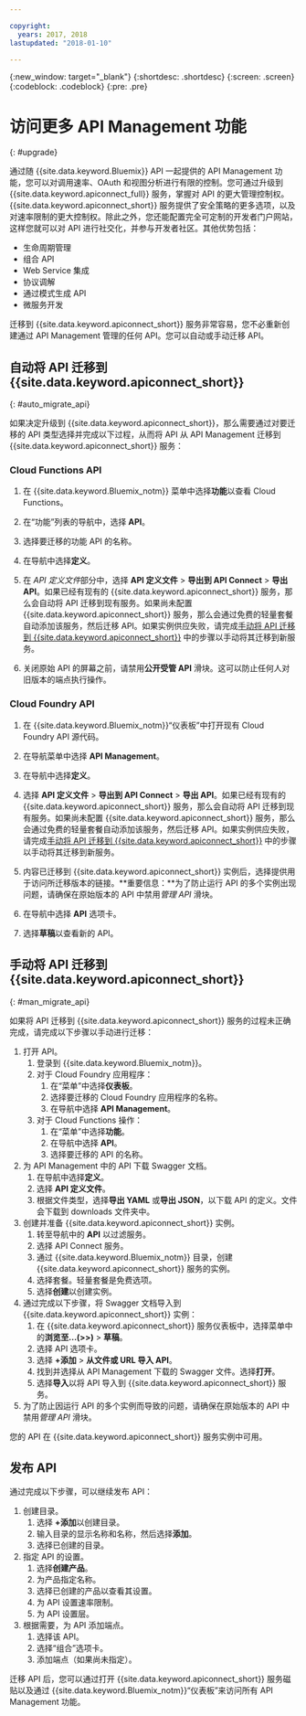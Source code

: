 ```yaml
---

copyright:
  years: 2017, 2018
lastupdated: "2018-01-10"

---
```



{:new_window: target="_blank"}
{:shortdesc: .shortdesc}
{:screen: .screen}
{:codeblock: .codeblock}
{:pre: .pre}

# 访问更多 API Management 功能
{: #upgrade}

通过随 {{site.data.keyword.Bluemix}} API 一起提供的 API Management 功能，您可以对调用速率、OAuth 和视图分析进行有限的控制。您可通过升级到 {{site.data.keyword.apiconnect_full}} 服务，掌握对 API 的更大管理控制权。{{site.data.keyword.apiconnect_short}} 服务提供了安全策略的更多选项，以及对速率限制的更大控制权。除此之外，您还能配置完全可定制的开发者门户网站，这样您就可以对 API 进行社交化，并参与开发者社区。其他优势包括：
* 生命周期管理
* 组合 API
* Web Service 集成
* 协议调解
* 通过模式生成 API
* 微服务开发

迁移到 {{site.data.keyword.apiconnect_short}} 服务非常容易，您不必重新创建通过 API Management 管理的任何 API。您可以自动或手动迁移 API。

## 自动将 API 迁移到 {{site.data.keyword.apiconnect_short}}
{: #auto_migrate_api}

如果决定升级到 {{site.data.keyword.apiconnect_short}}，那么需要通过对要迁移的 API 类型选择并完成以下过程，从而将 API 从 API Management 迁移到 {{site.data.keyword.apiconnect_short}} 服务：

### Cloud Functions API

1. 在 {{site.data.keyword.Bluemix_notm}} 菜单中选择**功能**以查看 Cloud Functions。

2. 在“功能”列表的导航中，选择 **API**。

3. 选择要迁移的功能 API 的名称。

4. 在导航中选择**定义**。

5. 在 *API 定义文件*部分中，选择 **API 定义文件** > **导出到 API Connect** > **导出 API**。如果已经有现有的 {{site.data.keyword.apiconnect_short}} 服务，那么会自动将 API 迁移到现有服务。如果尚未配置 {{site.data.keyword.apiconnect_short}} 服务，那么会通过免费的轻量套餐自动添加该服务，然后迁移 API。如果实例供应失败，请完成[手动将 API 迁移到 {{site.data.keyword.apiconnect_short}}](#man_migrate_api) 中的步骤以手动将其迁移到新服务。 

6. 关闭原始 API 的屏幕之前，请禁用**公开受管 API** 滑块。这可以防止任何人对旧版本的端点执行操作。

### Cloud Foundry API

1. 在 {{site.data.keyword.Bluemix_notm}}“仪表板”中打开现有 Cloud Foundry API 源代码。 

2. 在导航菜单中选择 **API Management**。

3. 在导航中选择**定义**。

4. 选择 **API 定义文件** > **导出到 API Connect** > **导出 API**。如果已经有现有的 {{site.data.keyword.apiconnect_short}} 服务，那么会自动将 API 迁移到现有服务。如果尚未配置 {{site.data.keyword.apiconnect_short}} 服务，那么会通过免费的轻量套餐自动添加该服务，然后迁移 API。如果实例供应失败，请完成[手动将 API 迁移到 {{site.data.keyword.apiconnect_short}}](#man_migrate_api) 中的步骤以手动将其迁移到新服务。
   
5. 内容已迁移到 {{site.data.keyword.apiconnect_short}} 实例后，选择提供用于访问所迁移版本的链接。**重要信息：**为了防止运行 API 的多个实例出现问题，请确保在原始版本的 API 中禁用*管理 API* 滑块。

6. 在导航中选择 **API** 选项卡。

7. 选择**草稿**以查看新的 API。

## 手动将 API 迁移到 {{site.data.keyword.apiconnect_short}}
{: #man_migrate_api}

如果将 API 迁移到 {{site.data.keyword.apiconnect_short}} 服务的过程未正确完成，请完成以下步骤以手动进行迁移：

1. 打开 API。
	1. 登录到 {{site.data.keyword.Bluemix_notm}}。
	2. 对于 Cloud Foundry 应用程序： 
		1. 在“菜单”中选择**仪表板**。
		2. 选择要迁移的 Cloud Foundry 应用程序的名称。
		3. 在导航中选择 **API Management**。
	3. 对于 Cloud Functions 操作： 
		1. 在“菜单”中选择**功能**。
		2. 在导航中选择 **API**。
		3. 选择要迁移的 API 的名称。
2. 为 API Management 中的 API 下载 Swagger 文档。
    1. 在导航中选择**定义**。
	2. 选择 **API 定义文件**。
    3. 根据文件类型，选择**导出 YAML** 或**导出 JSON**，以下载 API 的定义。文件会下载到 downloads 文件夹中。
3. 创建并准备 {{site.data.keyword.apiconnect_short}} 实例。 
	1. 转至导航中的 **API** 以过滤服务。
	2. 选择 API Connect 服务。 
    3. 通过 {{site.data.keyword.Bluemix_notm}} 目录，创建 {{site.data.keyword.apiconnect_short}} 服务的实例。
	4. 选择套餐。轻量套餐是免费选项。
	5. 选择**创建**以创建实例。
4. 通过完成以下步骤，将 Swagger 文档导入到 {{site.data.keyword.apiconnect_short}} 实例：
	1. 在 {{site.data.keyword.apiconnect_short}} 服务仪表板中，选择菜单中的**浏览至...(>>)** > **草稿**。
	2. 选择 API 选项卡。
	3. 选择 **+添加** > **从文件或 URL 导入 API**。
	4. 找到并选择从 API Management 下载的 Swagger 文件。选择**打开**。
	5. 选择**导入**以将 API 导入到 {{site.data.keyword.apiconnect_short}} 服务。
5. 为了防止因运行 API 的多个实例而导致的问题，请确保在原始版本的 API 中禁用*管理 API* 滑块。

您的 API 在 {{site.data.keyword.apiconnect_short}} 服务实例中可用。 

## 发布 API

通过完成以下步骤，可以继续发布 API：

1. 创建目录。
	1. 选择 **+添加**以创建目录。
	2. 输入目录的显示名称和名称，然后选择**添加**。
	3. 选择已创建的目录。
2. 指定 API 的设置。
    1. 选择**创建产品**。
	2. 为产品指定名称。
	2. 选择已创建的产品以查看其设置。
	3. 为 API 设置速率限制。
	4. 为 API 设置层。
3. 根据需要，为 API 添加端点。
    1. 选择该 API。
	2. 选择“组合”选项卡。
	3. 添加端点（如果尚未指定）。
	
 迁移 API 后，您可以通过打开 {{site.data.keyword.apiconnect_short}} 服务磁贴以及通过 {{site.data.keyword.Bluemix_notm}}“仪表板”来访问所有 API Management 功能。 

